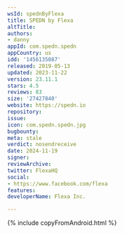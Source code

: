 ```yaml
---
wsId: spednByFlexa
title: SPEDN by Flexa
altTitle: 
authors:
- danny
appId: com.spedn.spedn
appCountry: us
idd: '1456135087'
released: 2019-05-13
updated: 2023-11-22
version: 23.11.1
stars: 4.5
reviews: 83
size: '27427840'
website: https://spedn.io
repository: 
issue: 
icon: com.spedn.spedn.jpg
bugbounty: 
meta: stale
verdict: nosendreceive
date: 2024-11-19
signer: 
reviewArchive: 
twitter: FlexaHQ
social:
- https://www.facebook.com/flexa
features: 
developerName: Flexa Inc.

---
```


{% include copyFromAndroid.html %}
